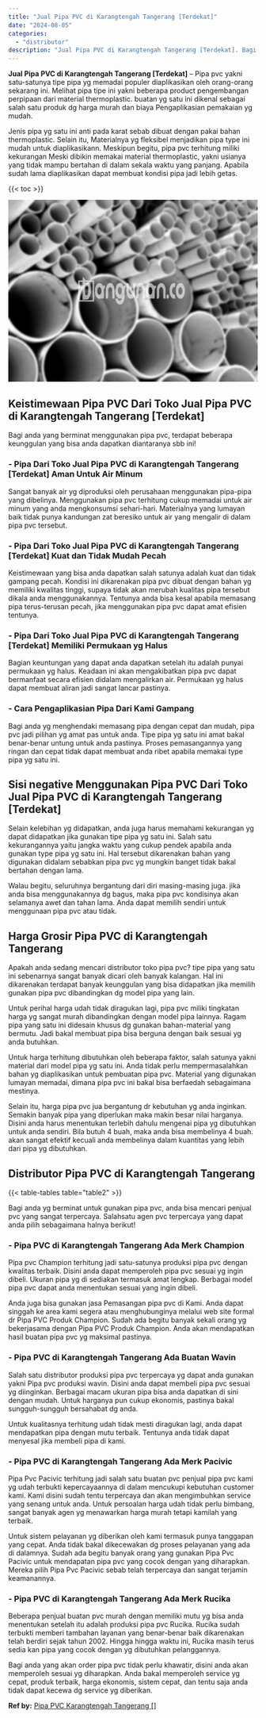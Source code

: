 ```yaml
---
title: "Jual Pipa PVC di Karangtengah Tangerang [Terdekat]"
date: "2024-08-05"
categories: 
  - "distributor"
description: "Jual Pipa PVC di Karangtengah Tangerang [Terdekat]. Bagi anda yang akan order pipa pvc tidak perlu khawatir, disini anda akan memperoleh sesuai yg diharapkan..."
---
```


**Jual Pipa PVC di Karangtengah Tangerang \[Terdekat\]** – Pipa pvc yakni satu-satunya tipe pipa yg memadai populer diaplikasikan oleh orang-orang sekarang ini. Melihat pipa tipe ini yakni beberapa product pengembangan perpipaan dari material thermoplastic. buatan yg satu ini dikenal sebagai salah satu produk dg harga murah dan biaya Pengaplikasian pemakaian yg mudah.

Jenis pipa yg satu ini anti pada karat sebab dibuat dengan pakai bahan thermoplastic. Selain itu, Materialnya yg fleksibel menjadikan pipa type ini mudah untuk diaplikasikann. Meskipun begitu, pipa pvc terhitung miliki kekurangan Meski dibikin memakai material thermoplastic, yakni usianya yang tidak mampu bertahan di dalam sekala waktu yang panjang. Apabila sudah lama diaplikasikan dapat membuat kondisi pipa jadi lebih getas.

{{< toc >}}

![Jual Pipa PVC di Karangtengah Tangerang [Terdekat]](/images/jaul-pipa-pvc-58.png)

## Keistimewaan Pipa PVC Dari Toko Jual Pipa PVC di Karangtengah Tangerang \[Terdekat\]

Bagi anda yang berminat menggunakan pipa pvc, terdapat beberapa keunggulan yang bisa anda dapatkan diantaranya sbb ini!

### \- Pipa Dari Toko Jual Pipa PVC di Karangtengah Tangerang \[Terdekat\] Aman Untuk Air Minum

Sangat banyak air yg diproduksi oleh perusahaan menggunakan pipa-pipa yang dibelinya. Menggunakan pipa pvc terhitung cukup memadai untuk air minum yang anda mengkonsumsi sehari-hari. Materialnya yang lumayan baik tidak punya kandungan zat beresiko untuk air yang mengalir di dalam pipa pvc tersebut.

### \- Pipa Dari Toko Jual Pipa PVC di Karangtengah Tangerang \[Terdekat\] Kuat dan Tidak Mudah Pecah

Keistimewaan yang bisa anda dapatkan salah satunya adalah kuat dan tidak gampang pecah. Kondisi ini dikarenakan pipa pvc dibuat dengan bahan yg memiliki kwalitas tinggi, supaya tidak akan merubah kualitas pipa tersebut dikala anda menggunakannya. Tentunya anda bisa kesal apabila memasang pipa terus-terusan pecah, jika menggunakan pipa pvc dapat amat efisien tentunya.

### \- Pipa Dari Toko Jual Pipa PVC di Karangtengah Tangerang \[Terdekat\] Memiliki Permukaan yg Halus

Bagian keuntungan yang dapat anda dapatkan setelah itu adalah punyai permukaan yg halus. Keadaan ini akan mengakibatkan pipa pvc dapat bermanfaat secara efisien didalam mengalirkan air. Permukaan yg halus dapat membuat aliran jadi sangat lancar pastinya.

### \- Cara Pengaplikasian Pipa Dari Kami Gampang

Bagi anda yg menghendaki memasang pipa dengan cepat dan mudah, pipa pvc jadi pilihan yg amat pas untuk anda. Tipe pipa yg satu ini amat bakal benar-benar untung untuk anda pastinya. Proses pemasangannya yang ringan dan cepat tidak dapat membuat anda ribet apabila memakai type pipa yg satu ini.

## Sisi negative Menggunakan Pipa PVC Dari Toko Jual Pipa PVC di Karangtengah Tangerang \[Terdekat\]

Selain kelebihan yg didapatkan, anda juga harus memahami kekurangan yg dapat didapatkan jika gunakan tipe pipa yg satu ini. Salah satu kekurangannya yaitu jangka waktu yang cukup pendek apabila anda gunakan type pipa yg satu ini. Hal tersebut dikarenakan bahan yang digunakan didalam sebabkan pipa pvc yg mungkin banget tidak bakal bertahan dengan lama.

Walau begitu, seluruhnya bergantung dari diri masing-masing juga. jika anda bisa menggunakannya dg bagus, maka pipa pvc kondisinya akan selamanya awet dan tahan lama. Anda dapat memilih sendiri untuk menggunaan pipa pvc atau tidak.

## Harga Grosir Pipa PVC di Karangtengah Tangerang

Apakah anda sedang mencari distributor toko pipa pvc? tipe pipa yang satu ini sebenarnya sangat banyak dicari oleh banyak kalangan. Hal ini dikarenakan terdapat banyak keunggulan yang bisa didapatkan jika memilih gunakan pipa pvc dibandingkan dg model pipa yang lain.

Untuk perihal harga udah tidak diragukan lagi, pipa pvc miliki tingkatan harga yg sangat murah dibandingkan dengan model pipa lainnya. Ragam pipa yang satu ini didesain khusus dg gunakan bahan-material yang bermutu. Jadi bakal membuat pipa bisa berguna dengan baik sesuai yg anda butuhkan.

Untuk harga terhitung dibutuhkan oleh beberapa faktor, salah satunya yakni material dari model pipa yg satu ini. Anda tidak perlu mempermasalahkan bahan yg diaplikasikan untuk pembuatan pipa pvc. Material yang digunakan lumayan memadai, dimana pipa pvc ini bakal bisa berfaedah sebagaimana mestinya.

Selain itu, harga pipa pvc jua bergantung dr kebutuhan yg anda inginkan. Semakin banyak pipa yang diperlukan maka makin besar nilai harganya. Disini anda harus menentukan terlebih dahulu mengenai pipa yg dibutuhkan untuk anda sendiri. Bila butuh 4 buah, maka anda bisa membelinya 4 buah. akan sangat efektif kecuali anda membelinya dalam kuantitas yang lebih dari pipa yg dibutuhkan.

## Distributor Pipa PVC di Karangtengah Tangerang

{{< table-tables table="table2" >}}

Bagi anda yg berminat untuk gunakan pipa pvc, anda bisa mencari penjual pvc yang sangat terpercaya. Salahsatu agen pvc terpercaya yang dapat anda pilih sebagaimana halnya berikut!

### \- Pipa PVC di Karangtengah Tangerang Ada Merk Champion

Pipa pvc Champion terhitung jadi satu-satunya produksi pipa pvc dengan kwalitas terbaik. Disini anda dapat memperoleh pipa pvc sesuai yg ingin dibeli. Ukuran pipa yg di sediakan termasuk amat lengkap. Berbagai model pipa pvc dapat anda menentukan sesuai yang ingin dibeli.

Anda juga bisa gunakan jasa Pemasangan pipa pvc di Kami. Anda dapat singgah ke area kami segera atau menghubunginya melalui web site formal dr Pipa PVC Produk Champion. Sudah ada begitu banyak sekali orang yg bekerjasama dengan Pipa PVC Produk Champion. Anda akan mendapatkan hasil buatan pipa pvc yg maksimal pastinya.

### \- Pipa PVC di Karangtengah Tangerang Ada Buatan Wavin

Salah satu distributor produksi pipa pvc terpercaya yg dapat anda gunakan yakni Pipa pvc produksi wavin. Disini anda dapat membeli pipa pvc sesuai yg diinginkan. Berbagai macam ukuran pipa bisa anda dapatkan di sini dengan mudah. Untuk harganya pun cukup ekonomis, pastinya bakal sungguh-sungguh bersahabat dg anda.

Untuk kualitasnya terhitung udah tidak mesti diragukan lagi, anda dapat mendapatkan pipa dengan mutu terbaik. Tentunya anda tidak dapat menyesal jika membeli pipa di kami.

### \- Pipa PVC di Karangtengah Tangerang Ada Merk Pacivic

Pipa Pvc Pacivic terhitung jadi salah satu buatan pvc penjual pipa pvc kami yg udah terbukti kepercayaannya di dalam mencukupi kebutuhan customer kami. Kami disini sudah tentu terpercaya dan akan mengimbuhkan service yang senang untuk anda. Untuk persoalan harga udah tidak perlu bimbang, sangat banyak agen yg menawarkan harga murah tetapi kamilah yang terbaik.

Untuk sistem pelayanan yg diberikan oleh kami termasuk punya tanggapan yang cepat. Anda tidak bakal dikecewakan dg proses pelayanan yang ada di dalamnya. Sudah ada begitu banyak orang yang gunakan Pipa Pvc Pacivic untuk mendapatan pipa pvc yang cocok dengan yang diharapkan. Mereka pilih Pipa Pvc Pacivic sebab telah terpercaya dan sangat terjamin keamanannya.

### \- Pipa PVC di Karangtengah Tangerang Ada Merk Rucika

Beberapa penjual buatan pvc murah dengan memiliki mutu yg bisa anda menentukan setelah itu adalah produksi pipa pvc Rucika. Rucika sudah terbukti memberi tambahan layanan yang benar-benar baik dikarenakan telah berdiri sejak tahun 2002. Hingga hingga waktu ini, Rucika masih terus sedia kan pipa yang cocok dengan yg dibutuhkan pelanggannya.

Bagi anda yang akan order pipa pvc tidak perlu khawatir, disini anda akan memperoleh sesuai yg diharapkan. Anda bakal memperoleh service yg cepat, produk terbaik, harga ekonomis, sistem cepat, dan tentu saja anda tidak dapat kecewa dg service yg diberikan.

**Ref by:** [Pipa PVC Karangtengah Tangerang []](https://id.wikipedia.org/wiki/Pipa)
